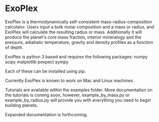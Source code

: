 # ExoPlex

ExoPlex is a thermodynamically self-consistent mass-radius-composition calculator. Users input a bulk molar composition and a mass or radius, and ExoPlex will calculate the resulting radius or mass. Additionally it will produce the planet's core mass fraction, interior mineralogy and the pressure, adiabatic temperature, gravity and density profiles as a function of depth. 


ExoPlex is python 3 based and requires the following packages:
numpy
scipy
matplotlib
pexpect
sympy

Each of these can be installed using pip.

Currently ExoPlex is known to work on Mac and Linux machines.

Tutorials are available within the examples folder. More documentation on the tutorials is coming soon, however, example_by_mass.py or example_by_radius.py will provide you with everything you need to begin building planets. 

Expanded documentation is forthcoming. 
